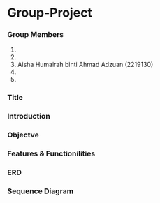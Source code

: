 # Group-Project
### Group Members

1.
2. 
3. Aisha Humairah binti Ahmad Adzuan (2219130)
4.    
5.          

### Title


### Introduction


### Objectve


### Features & Functionilities


### ERD


### Sequence Diagram
